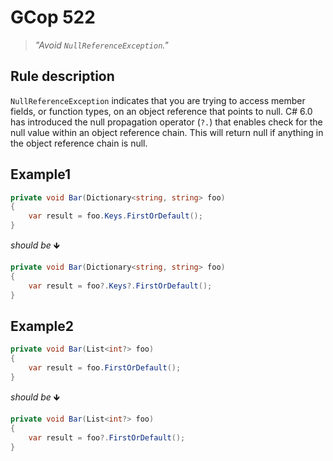 ﻿# GCop 522

> *"Avoid `NullReferenceException`."*

## Rule description

`NullReferenceException` indicates that you are trying to access member fields, or function types, on an object reference that points to null. C# 6.0 has introduced the null propagation operator (`?.`) that enables check for the null value within an object reference chain. This will return null if anything in the object reference chain is null. 

## Example1

```csharp
private void Bar(Dictionary<string, string> foo)
{
    var result = foo.Keys.FirstOrDefault();
}
```

*should be* 🡻

```csharp
private void Bar(Dictionary<string, string> foo)
{
    var result = foo?.Keys?.FirstOrDefault();
}
```

## Example2

```csharp
private void Bar(List<int?> foo)
{
    var result = foo.FirstOrDefault();
}
```

*should be* 🡻

```csharp
private void Bar(List<int?> foo)
{
    var result = foo?.FirstOrDefault();
}
```

